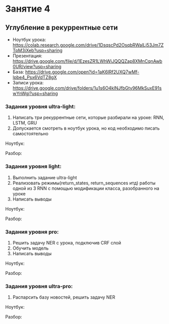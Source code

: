 # Занятие 4
## Углубление в рекуррентные сети
* Ноутбук урока: https://colab.research.google.com/drive/1DsqscPd2OsqbRWalLj53Jm7ZTpM3iXeb?usp=sharing
* Презентация: https://drive.google.com/file/d/1EzesZR1LWhWiJQQQZap8XMnCqnAwb0UR/view?usp=sharing
* База: https://drive.google.com/open?id=1aK6IRf2UXQ7wMf-lpbe4_Psx6VdTZ8gX
* Записи урока: https://drive.google.com/drive/folders/1u1s6O4klNJfbGty96MkSuxE91swYnWgj?usp=sharing


### Задания уровня ultra-light:
1.	Написать три рекуррентные сети, которые разбирали на уроке: RNN, LSTM, GRU
2.  Допускается смотреть в ноутбук урока, но код необходимо писать самостоятельно

Ноутбук: 

Разбор: 


### Задания уровня light:
1.	Выполнить задание ultra-light
2.  Реализовать режимы(return_states, return_sequences итд) работы одной из 3 RNN с помощью модификации класса, разобранного на уроке
3.  Написать выводы

Ноутбук: 

Разбор: 


### Задания уровня pro:
1.  Решить задачу NER с урока, подключив CRF слой
2.  Обучить модель
4.  Написать выводы

Ноутбук: 

Разбор: 


### Задания уровня ultra-pro:
1.	 Распарсить базу новостей, решить задачу NER

Ноутбук: 

Разбор: 